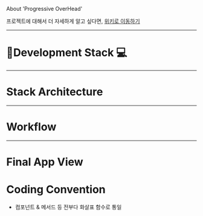 About 'Progressive OverHead'

프로젝트에 대해서 더 자세하게 알고 싶다면, [위키로 이동하기](https://github.com/0715yk/healthapp/wiki)

---

# :rainbow:**Development Stack :computer:**

---

# **Stack Architecture**

---

# **Workflow**

---

# **Final App View**

# **Coding Convention**

- 컴포넌트 & 메서드 등 전부다 화살표 함수로 통일
